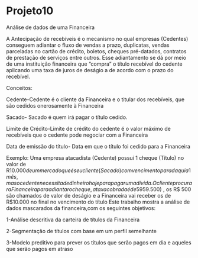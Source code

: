 # Projeto10
Análise de dados de uma Financeira

A Antecipação de recebíveis é o mecanismo no qual empresas (Cedentes) conseguem adiantar
o fluxo de vendas a prazo, duplicatas, vendas parceladas no cartão de crédito, boletos,
cheques pré-datados, contratos de prestação de serviços entre outros. Esse adiantamento se
dá por meio de uma instituição financeira que “compra” o título recebível do cedente aplicando uma
taxa de juros de deságio a de acordo com o prazo do recebível.

Conceitos:

Cedente-Cedente é o cliente da Financeira e o titular dos recebíveis, que são cedidos onerosamente à
Financeira

Sacado- Sacado é quem irá pagar o título cedido.

Limite de Crédito-Limite de crédito do cedente é o valor máximo de recebíveis que o cedente pode negociar com a
Financeira

Data de emissão do título- Data em que o título foi cedido para a Financeira

Exemplo:
Uma empresa atacadista (Cedente) possui 1 cheque (Título) no valor de R$10.000 de um
mercado que é seu cliente (Sacado) com vencimento para daqui a 1 mês, mas o cedente
necessita de dinheiro hoje para pagar uma dívida. O cliente procurar a Financeira para adiantar o
cheque, a taxa cobrada é de 5% a.m (juros compostos), ou seja, o Cedente vai receber hoje
95% do valor do cheque (R$9.500) , os R$ 500 são chamados de valor de deságio e a Financeira vai
receber os de R$10.000 no final no vencimento do título
Este trabalho mostra a análise de dados mascarados da financeira,com os seguintes objetivos:

1-Análise descritiva da carteira de títulos da Financeira

2-Segmentação de títulos com base em um perfil semelhante

3-Modelo preditivo para prever os títulos que serão pagos em dia e aqueles que serão pagos em atraso
